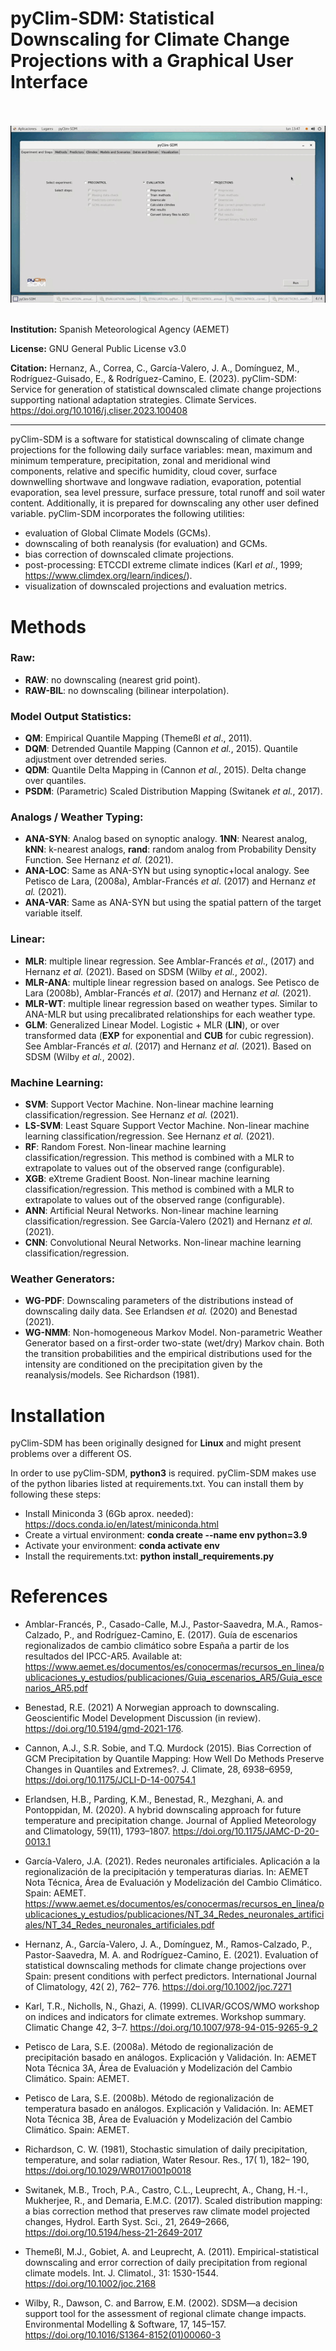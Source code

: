 # pyClim-SDM: Statistical Downscaling for Climate Change Projections with a Graphical User Interface  

<br/><br/>
![](doc/pyClim-SDM_demo.gif)
<br/><br/>

**Institution:** Spanish Meteorological Agency (AEMET)

**License:** GNU General Public License v3.0

**Citation:** Hernanz, A., Correa, C., García-Valero, J. A., Domínguez, M., Rodríguez-Guisado, E., & Rodríguez-Camino, E. (2023). pyClim-SDM: Service for generation of statistical downscaled climate change projections supporting national adaptation strategies. Climate Services. https://doi.org/10.1016/j.cliser.2023.100408
___

pyClim-SDM is a software for statistical downscaling of climate change projections for the following daily surface variables: mean, maximum and minimum temperature, precipitation, zonal and meridional wind components, relative and specific humidity, cloud cover, surface downwelling shortwave and longwave radiation, evaporation, potential evaporation, sea level pressure, surface pressure, total runoff and soil water content.
Additionally, it is prepared for downscaling any other user defined variable. pyClim-SDM incorporates the following utilities:
- evaluation of Global Climate Models (GCMs).
- downscaling of both reanalysis (for evaluation) and GCMs.
- bias correction of downscaled climate projections.
- post-processing: ETCCDI extreme climate indices (Karl *et al*., 1999; https://www.climdex.org/learn/indices/).
- visualization of downscaled projections and evaluation metrics.


# Methods

### Raw:
- **RAW**: no downscaling (nearest grid point).
- **RAW-BIL**: no downscaling (bilinear interpolation).
### Model Output Statistics:
- **QM**: Empirical Quantile Mapping (Themeßl *et al*., 2011).
- **DQM**: Detrended Quantile Mapping (Cannon *et al.*, 2015). Quantile adjustment over detrended series.
- **QDM**: Quantile Delta Mapping in (Cannon *et al.*, 2015). Delta change over quantiles.
- **PSDM**: (Parametric) Scaled Distribution Mapping (Switanek *et al.*, 2017).
### Analogs / Weather Typing:
- **ANA-SYN**: Analog based on synoptic analogy. **1NN**: Nearest analog, **kNN**: k-nearest analogs, **rand**: random analog from Probability Density Function. See Hernanz *et al.* (2021).
- **ANA-LOC**: Same as ANA-SYN but using synoptic+local analogy. See Petisco de Lara, (2008a), Amblar-Francés *et al*. (2017) and Hernanz *et al.* (2021).
- **ANA-VAR**: Same as ANA-SYN but using the spatial pattern of the target variable itself.
### Linear:
- **MLR**: multiple linear regression. See Amblar-Francés *et al*., (2017) and Hernanz *et al.* (2021). Based on SDSM (Wilby *et al.*, 2002).
- **MLR-ANA**: multiple linear regression based on analogs. See Petisco de Lara (2008b), Amblar-Francés *et al*. (2017) and Hernanz *et al.* (2021).
- **MLR-WT**: multiple linear regression based on weather types. Similar to ANA-MLR but using precalibrated relationships for each weather type.
- **GLM**: Generalized Linear Model. Logistic + MLR (**LIN**), or over transformed data (**EXP** for exponential and **CUB** for cubic regression). See Amblar-Francés *et al*. (2017) and Hernanz *et al.* (2021). Based on SDSM (Wilby *et al.*, 2002).
### Machine Learning:
- **SVM**: Support Vector Machine. Non-linear machine learning classification/regression. See Hernanz *et al.* (2021).
- **LS-SVM**: Least Square Support Vector Machine. Non-linear machine learning classification/regression. See Hernanz *et al.* (2021).
- **RF**: Random Forest. Non-linear machine learning classification/regression. This method is combined with a MLR to extrapolate to values out of the observed range (configurable).
- **XGB**: eXtreme Gradient Boost. Non-linear machine learning classification/regression. This method is combined with a MLR to extrapolate to values out of the observed range (configurable).
- **ANN**: Artificial Neural Networks. Non-linear machine learning classification/regression. See García-Valero (2021) and Hernanz *et al.* (2021).
- **CNN**: Convolutional Neural Networks. Non-linear machine learning classification/regression. 
### Weather Generators:
- **WG-PDF**: Downscaling parameters of the distributions instead of downscaling daily data. See Erlandsen *et al.* (2020) and Benestad (2021).
- **WG-NMM**: Non-homogeneous Markov Model. Non-parametric Weather Generator based on a first-order two-state (wet/dry) Markov chain. Both the transition probabilities and the empirical distributions used for the intensity are conditioned on the precipitation given by the reanalysis/models. See Richardson (1981).



# Installation

pyClim-SDM has been originally designed for **Linux** and might present problems over a different OS.

In order to use pyClim-SDM, **python3** is required. pyClim-SDM makes use of the python libaries listed at 
requirements.txt. You can install them by following these steps: 
- Install Miniconda 3 (6Gb aprox. needed): https://docs.conda.io/en/latest/miniconda.html
- Create a virtual environment: **conda create --name env python=3.9**
- Activate your environment: **conda activate env**
- Install the requirements.txt: **python install_requirements.py**



# References
 
- Amblar-Francés, P., Casado-Calle, M.J., Pastor-Saavedra, M.A., Ramos-Calzado, P., and Rodríguez-Camino, E. (2017). Guía de escenarios regionalizados de cambio climático sobre España a partir de los resultados del IPCC-AR5. Available at: https://www.aemet.es/documentos/es/conocermas/recursos_en_linea/publicaciones_y_estudios/publicaciones/Guia_escenarios_AR5/Guia_escenarios_AR5.pdf

- Benestad, R.E. (2021) A Norwegian approach to downscaling. Geoscientific Model Development Discussion (in review). https://doi.org/10.5194/gmd-2021-176. 

- Cannon, A.J., S.R. Sobie, and T.Q. Murdock (2015). Bias Correction of GCM Precipitation by Quantile Mapping: How Well Do Methods Preserve Changes in Quantiles and Extremes?. J. Climate, 28, 6938–6959, https://doi.org/10.1175/JCLI-D-14-00754.1

- Erlandsen, H.B., Parding, K.M., Benestad, R., Mezghani, A. and Pontoppidan, M. (2020). A hybrid downscaling approach for future temperature and precipitation change. Journal of Applied Meteorology and Climatology, 59(11), 1793–1807. https://doi.org/10.1175/JAMC-D-20-0013.1

- García-Valero, J.A. (2021). Redes neuronales artificiales. Aplicación a la regionalización de la precipitación y temperaturas diarias. In: AEMET Nota Técnica, Área de Evaluación y Modelización del Cambio Climático. Spain: AEMET. https://www.aemet.es/documentos/es/conocermas/recursos_en_linea/publicaciones_y_estudios/publicaciones/NT_34_Redes_neuronales_artificiales/NT_34_Redes_neuronales_artificiales.pdf

- Hernanz, A., García-Valero, J. A., Domínguez, M., Ramos-Calzado, P., Pastor-Saavedra, M. A. and Rodríguez-Camino, E. (2021). Evaluation of statistical downscaling methods for climate change projections over Spain: present conditions with perfect predictors. International Journal of Climatology, 42( 2), 762– 776. https://doi.org/10.1002/joc.7271

- Karl, T.R., Nicholls, N., Ghazi, A. (1999). CLIVAR/GCOS/WMO workshop on indices and indicators for climate extremes. Workshop summary. Climatic Change 42, 3–7. https://doi.org/10.1007/978-94-015-9265-9_2

- Petisco de Lara, S.E. (2008a). Método de regionalización de precipitación basado en análogos. Explicación y Validación. In: AEMET Nota Técnica 3A, Área de Evaluación y Modelización del Cambio Climático. Spain: AEMET. 

- Petisco de Lara, S.E. (2008b). Método de regionalización de temperatura basado en análogos. Explicación y Validación. In: AEMET Nota Técnica 3B, Área de Evaluación y Modelización del Cambio Climático. Spain: AEMET.

- Richardson, C. W. (1981), Stochastic simulation of daily precipitation, temperature, and solar radiation, Water Resour. Res., 17( 1), 182– 190, https://doi.org/10.1029/WR017i001p0018

- Switanek, M.B., Troch, P.A., Castro, C.L., Leuprecht, A., Chang, H.-I., Mukherjee, R., and Demaria, E.M.C. (2017). Scaled distribution mapping: a bias correction method that preserves raw climate model projected changes, Hydrol. Earth Syst. Sci., 21, 2649–2666, https://doi.org/10.5194/hess-21-2649-2017

- Themeßl, M.J., Gobiet, A. and Leuprecht, A. (2011). Empirical-statistical downscaling and error correction of daily precipitation from regional climate models. Int. J. Climatol., 31: 1530-1544. https://doi.org/10.1002/joc.2168

- Wilby, R., Dawson, C. and Barrow, E.M. (2002). SDSM—a decision support tool for the assessment of regional climate change impacts. Environmental Modelling & Software, 17, 145–157. https://doi.org/10.1016/S1364-8152(01)00060-3


